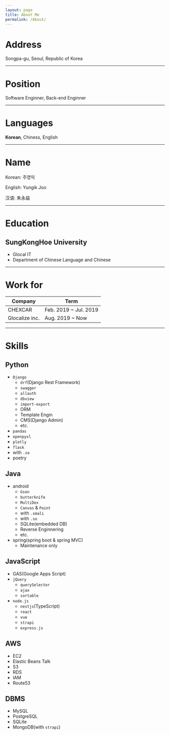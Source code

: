 ```yaml
---
layout: page
title: About Me
permalink: /About/
---
```

# Address
Songpa-gu, Seoul, Republic of Korea

---
# Position
Software Enginner, Back-end Enginner

---
# Languages
**Korean**, Chiness, English

---
# Name

Korean: 주영익

English: Yungik Joo

汉语: 朱永益

---
# Education
## SungKongHoe University
- Glocal IT
- Department of Chinese Language and Chinese

---
# Work for


| Company | Term |
|---------|------|
| CHEXCAR | Feb. 2019 ~ Jul. 2019 |
| Glocalize inc. | Aug. 2019 ~ Now |

---
# Skills
## Python
- `Django`
    - `drf`(Django Rest Framework)
    - `swagger`
    - `allauth`
    - `dbview`
    - `import-export`
    - ORM
    - Template Engin
    - CMS(Django Admin)
    - etc.
- `pandas`
- `openpyxl`
- `plotly`
- `flask`
- with `.so`
- poetry

## Java
- android
    - `Gson`
    - `butterknife`
    - `MultiDex`
    - `Canvas` & `Paint`
    - with `.smali`
    - with `.so`
    - SQLite(embedded DB)
    - Reverse Enginnering
    - etc.
- spring(spring boot & spring MVC)
    - Maintenance only

## JavaScript
  - GAS(Google Apps Script)
  - `jQuery`
      - `querySelector`
      - `ajax`
      - `sortable`
  - `node.js`
    - `nestjs`(TypeScript)
    - `react`
    - `vue`
    - `strapi`
    - `express.js`

## AWS
- EC2
- Elastic Beans Talk
- S3
- RDS
- IAM
- Route53

## DBMS
- MySQL
- PostgreSQL
- SQLite
- MongoDB(with `strapi`)
